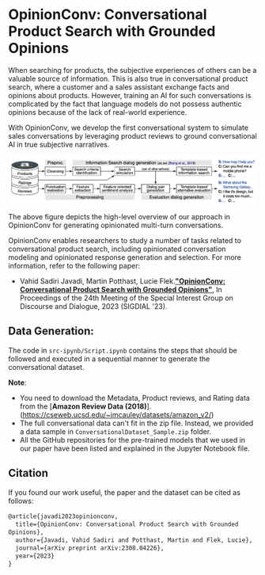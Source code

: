 # OpinionConv: Conversational Product Search with Grounded Opinions

When searching for products, the subjective experiences of others can be a valuable source of information. This is also true in conversational product search, where a customer and a sales assistant exchange facts and opinions about products. However, training an AI for such conversations is complicated by the fact that language models do not possess authentic opinions because of the lack of real-world experience.

With OpinionConv, we develop the first conversational system to simulate sales conversations by leveraging product reviews to ground conversational AI in true subjective narratives.

<p align="center">
  <img src="https://github.com/caisa-lab/OpinionConv/blob/main/src-ipynb/High-level%20Overview%20of%20OpinionConv.png">
</p>

The above figure depicts the high-level overview of our approach in OpinionConv for generating opinionated multi-turn conversations.

OpinionConv enables researchers to study a number of tasks related to conversational product search, including opinionated conversation modeling and opinionated response generation and selection. For more information, refer to the following paper:

- Vahid Sadiri Javadi, Martin Potthast, Lucie Flek.[**"OpinionConv: Conversational Product Search with Grounded Opinions"**](https://arxiv.org/abs/2308.04226), In Proceedings of the 24th Meeting of the Special Interest Group on Discourse and Dialogue, 2023 (SIGDIAL '23).

## Data Generation:

The code in ``src-ipynb/Script.ipynb`` contains the steps that should be followed and executed in a sequential manner to generate the conversational dataset.

**Note**: 

- You need to download the Metadata, Product reviews, and Rating data from the  [**Amazon Review Data (2018)**].(https://cseweb.ucsd.edu/~jmcauley/datasets/amazon_v2/)
- The full conversational data can't fit in the zip file. Instead, we provided a data sample in ``ConversationalDataset_Sample.zip`` folder.
- All the GitHub repositories for the pre-trained models that we used in our paper have been listed and explained in the Jupyter Notebook file.


## Citation
If you found our work useful, the paper and the dataset can be cited as follows:

```
@article{javadi2023opinionconv,
  title={OpinionConv: Conversational Product Search with Grounded Opinions},
  author={Javadi, Vahid Sadiri and Potthast, Martin and Flek, Lucie},
  journal={arXiv preprint arXiv:2308.04226},
  year={2023}
}
```
